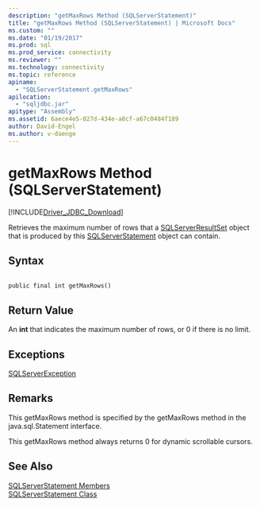 ```yaml
---
description: "getMaxRows Method (SQLServerStatement)"
title: "getMaxRows Method (SQLServerStatement) | Microsoft Docs"
ms.custom: ""
ms.date: "01/19/2017"
ms.prod: sql
ms.prod_service: connectivity
ms.reviewer: ""
ms.technology: connectivity
ms.topic: reference
apiname: 
  - "SQLServerStatement.getMaxRows"
apilocation: 
  - "sqljdbc.jar"
apitype: "Assembly"
ms.assetid: 6aece4e5-027d-434e-a8cf-a67c0484f189
author: David-Engel
ms.author: v-daenge
---
```

# getMaxRows Method (SQLServerStatement)
[!INCLUDE[Driver_JDBC_Download](../../../includes/driver_jdbc_download.md)]

  Retrieves the maximum number of rows that a [SQLServerResultSet](../../../connect/jdbc/reference/sqlserverresultset-class.md) object that is produced by this [SQLServerStatement](../../../connect/jdbc/reference/sqlserverstatement-class.md) object can contain.  
  
## Syntax  
  
```  
  
public final int getMaxRows()  
```  
  
## Return Value  
 An **int** that indicates the maximum number of rows, or 0 if there is no limit.  
  
## Exceptions  
 [SQLServerException](../../../connect/jdbc/reference/sqlserverexception-class.md)  
  
## Remarks  
 This getMaxRows method is specified by the getMaxRows method in the java.sql.Statement interface.  
  
 This getMaxRows method always returns 0 for dynamic scrollable cursors.  
  
## See Also  
 [SQLServerStatement Members](../../../connect/jdbc/reference/sqlserverstatement-members.md)   
 [SQLServerStatement Class](../../../connect/jdbc/reference/sqlserverstatement-class.md)  
  
  
